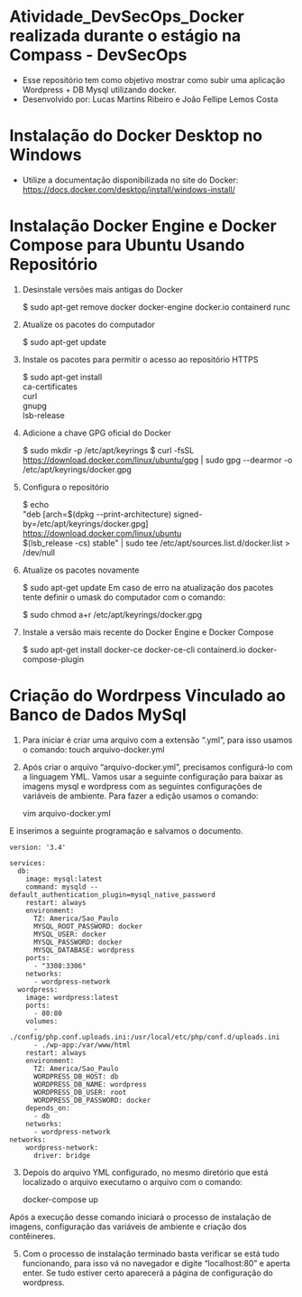 # Atividade_DevSecOps_Docker realizada durante o estágio na Compass - DevSecOps #

- Esse repositório tem como objetivo mostrar como subir uma aplicação Wordpress + DB Mysql utilizando docker.
- Desenvolvido por: Lucas Martins Ribeiro e João Fellipe Lemos Costa

# Instalação do Docker Desktop no Windows #
  - Utilize a documentação disponibilizada no site do Docker: https://docs.docker.com/desktop/install/windows-install/

# Instalação Docker Engine e Docker Compose para Ubuntu Usando Repositório #

1. Desinstale versões mais antigas do Docker

	$ sudo apt-get remove docker docker-engine docker.io containerd runc

2. Atualize os pacotes do computador

	$ sudo apt-get update

3. Instale os pacotes para permitir o acesso ao repositório HTTPS

	$  sudo apt-get install \
   		 ca-certificates \
  		 curl \
  		 gnupg \
   		 lsb-release

4. Adicione a chave GPG oficial do Docker

	$ sudo mkdir -p /etc/apt/keyrings
	$ curl -fsSL https://download.docker.com/linux/ubuntu/gpg | sudo gpg --dearmor -o /etc/apt/keyrings/docker.gpg

5. Configura o repositório

	$ echo \
  "deb [arch=$(dpkg --print-architecture) signed-by=/etc/apt/keyrings/docker.gpg] https://download.docker.com/linux/ubuntu \
  $(lsb_release -cs) stable" | sudo tee /etc/apt/sources.list.d/docker.list > /dev/null

6. Atualize os pacotes novamente
	
	$ sudo apt-get update
Em caso de erro na atualização dos pacotes tente definir o umask do computador com o comando:

	$ sudo chmod a+r /etc/apt/keyrings/docker.gpg

7. Instale a versão mais recente do Docker Engine e Docker Compose 

	$ sudo apt-get install docker-ce docker-ce-cli containerd.io docker-compose-plugin
	
# Criação do Wordrpess Vinculado ao Banco de Dados MySql #


1. Para iniciar  é criar uma arquivo com a extensão “.yml”, para isso usamos o comando:
	touch arquivo-docker.yml

2. Após criar o arquivo “arquivo-docker.yml”, precisamos configurá-lo com a linguagem YML. Vamos usar a seguinte configuração para baixar as imagens mysql e wordpress com as seguintes configurações de variáveis de ambiente. Para fazer a edição usamos o comando:

	vim arquivo-docker.yml

E inserimos a seguinte programação e salvamos o documento.

	version: '3.4'

	services:
	  db:
	    image: mysql:latest
	    command: mysqld --default_authentication_plugin=mysql_native_password
	    restart: always
	    environment:
	      TZ: America/Sao_Paulo
	      MYSQL_ROOT_PASSWORD: docker
	      MYSQL_USER: docker
	      MYSQL_PASSWORD: docker
	      MYSQL_DATABASE: wordpress
	    ports:
	      - "3308:3306"
	    networks:
	      - wordpress-network
	  wordpress:
	    image: wordpress:latest
	    ports:
	      - 80:80
	    volumes:
	      - ./config/php.conf.uploads.ini:/usr/local/etc/php/conf.d/uploads.ini
	      - ./wp-app:/var/www/html
	    restart: always
	    environment:
	      TZ: America/Sao_Paulo
	      WORDPRESS_DB_HOST: db
	      WORDPRESS_DB_NAME: wordpress
	      WORDPRESS_DB_USER: root
	      WORDPRESS_DB_PASSWORD: docker
	    depends_on:
	      - db
	    networks:
	      - wordpress-network
	networks:
	    wordpress-network:
	      driver: bridge

3. Depois do arquivo YML configurado, no mesmo diretório que está localizado o arquivo executamo o arquivo com o comando:

	docker-compose up
	
Após a execução desse comando iniciará o processo de instalação de imagens, configuração das variáveis de ambiente e criação dos contêineres.

5. Com o processo de instalação terminado basta verificar se está tudo funcionando, para isso vá no navegador e digite “localhost:80” e  aperta enter. Se tudo estiver certo aparecerá a página de configuração do wordpress.
	

